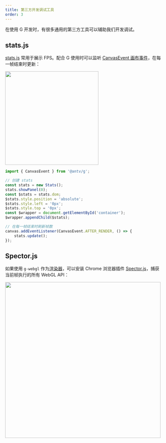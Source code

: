 ```yaml
---
title: 第三方开发调试工具
order: 3
---
```


在使用 G 开发时，有很多通用的第三方工具可以辅助我们开发调试。

## stats.js

[stats.js](https://github.com/mrdoob/stats.js/) 常用于展示 FPS。配合 G 使用时可以监听 [CanvasEvent 画布事件](/en/api/canvas/event#画布特有事件)，在每一帧结束时更新：

<img src="https://raw.githubusercontent.com/mrdoob/stats.js/master/files/fps.png" width="300px">

```js
import { CanvasEvent } from '@antv/g';

// 创建 stats
const stats = new Stats();
stats.showPanel(0);
const $stats = stats.dom;
$stats.style.position = 'absolute';
$stats.style.left = '0px';
$stats.style.top = '0px';
const $wrapper = document.getElementById('container');
$wrapper.appendChild($stats);

// 在每一帧结束时刷新帧数
canvas.addEventListener(CanvasEvent.AFTER_RENDER, () => {
    stats.update();
});
```

## Spector.js

如果使用 `g-webgl` 作为[渲染器](/en/api/renderer/intro)，可以安装 Chrome 浏览器插件 [Spector.js](https://spector.babylonjs.com/)，捕获当前帧执行的所有 WebGL API：

<img src="https://gw.alipayobjects.com/mdn/rms_6ae20b/afts/img/A*TE8zT7vFq4gAAAAAAAAAAAAAARQnAQ" width="500px">
